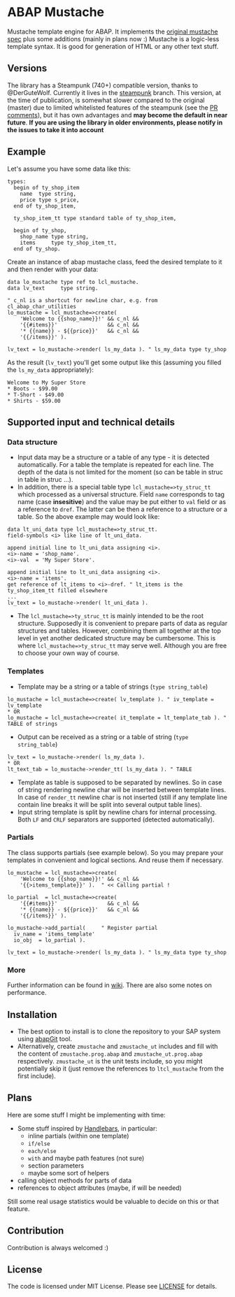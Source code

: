 # ABAP Mustache

Mustache template engine for ABAP. It implements the [original mustache spec](https://mustache.github.io/mustache.5.html) plus some additions (mainly in plans now :) Mustache is a logic-less template syntax. It is good for generation of HTML or any other text stuff.  

## Versions

The library has a Steampunk (740+) compatible version, thanks to @DerGuteWolf. Currently it lives in the [steampunk](https://github.com/sbcgua/abap_mustache/tree/steampunk) branch. This version, at the time of publication, is somewhat slower compared to the original (master) due to limited whitelisted features of the steampunk (see the [PR comments](https://github.com/sbcgua/abap_mustache/pull/7#issuecomment-797714683)), but it has own advantages and **may become the default in near future**. **If you are using the library in older environments, please notify in the issues to take it into account**

## Example

Let's assume you have some data like this:

```abap
types: 
  begin of ty_shop_item
    name  type string,
    price type s_price, 
  end of ty_shop_item,
  
  ty_shop_item_tt type standard table of ty_shop_item,

  begin of ty_shop,
    shop_name type string,
    items     type ty_shop_item_tt, 
  end of ty_shop.
```
Create an instance of abap mustache class, feed the desired template to it and then render with your data:
```abap
data lo_mustache type ref to lcl_mustache.
data lv_text     type string.

" c_nl is a shortcut for newline char, e.g. from cl_abap_char_utilities
lo_mustache = lcl_mustache=>create(
    'Welcome to {{shop_name}}!' && c_nl && 
    '{{#items}}'                && c_nl &&
    '* {{name}} - ${{price}}'   && c_nl &&
    '{{/items}}' ).

lv_text = lo_mustache->render( ls_my_data ). " ls_my_data type ty_shop 
``` 
As the result (`lv_text`) you'll get some output like this (assuming you filled the `ls_my_data` appropriately):
```
Welcome to My Super Store
* Boots - $99.00
* T-Short - $49.00
* Shirts - $59.00
```

## Supported input and technical details

### Data structure

* Input data may be a structure or a table of any type - it is detected automatically. For a table the template is repeated for each line. The depth of the data is not limited for the moment (so can be table in struc in table in struc ...).
* In addition, there is a special table type `lcl_mustache=>ty_struc_tt` which processed as a universal structure. Field `name` corresponds to tag name (case **insesitive**) and the value may be put either to `val` field or as a reference to `dref`. The latter can be then a reference to a structure or a table. So the above example may would look like:

```abap
data lt_uni_data type lcl_mustache=>ty_struc_tt.
field-symbols <i> like line of lt_uni_data.

append initial line to lt_uni_data assigning <i>.
<i>-name = 'shop_name'.
<i>-val  = 'My Super Store'.

append initial line to lt_uni_data assigning <i>.
<i>-name = 'items'.
get reference of lt_items to <i>-dref. " lt_items is the ty_shop_item_tt filled elsewhere
...
lv_text = lo_mustache->render( lt_uni_data ).
```  

* The `lcl_mustache=>ty_struc_tt` is mainly intended to be the root structure. Supposedly it is convenient to prepare parts of data as regular structures and tables. However, combining them all together at the top level in yet another dedicated structure may be cumbersome. This is where `lcl_mustache=>ty_struc_tt` may serve well. Although you are free to choose your own way of course.

### Templates    

* Template may be a string or a table of strings (`type string_table`)

```abap
lo_mustache = lcl_mustache=>create( lv_template ). " iv_template = lv_template
* OR
lo_mustache = lcl_mustache=>create( it_template = lt_template_tab ). " TABLE of strings
```

* Output can be received as a string or a table of string (`type string_table`)
```abap
lv_text = lo_mustache->render( ls_my_data ).
* OR
lt_text_tab = lo_mustache->render_tt( ls_my_data ). " TABLE
```

* Template as table is supposed to be separated by newlines. So in case of string rendering newline char will be inserted between template lines. In case of `render_tt` newline char is not inserted (still if any template line contain line breaks it will be split into several output table lines).
* Input string template is split by newline chars for internal processing. Both `LF` and `CRLF` separators are supported (detected automatically). 

### Partials

The class supports partials (see example below). So you may prepare your templates in convenient and logical sections. And reuse them if necessary.

```abap
lo_mustache = lcl_mustache=>create(
    'Welcome to {{shop_name}}!' && c_nl && 
    '{{>items_template}}' ).  " << Calling partial !

lo_partial  = lcl_mustache=>create(
    '{{#items}}'                && c_nl &&
    '* {{name}} - ${{price}}'   && c_nl &&
    '{{/items}}' ).

lo_mustache->add_partial(     " Register partial
  iv_name = 'items_template' 
  io_obj  = lo_partial ).

lv_text = lo_mustache->render( ls_my_data ). " ls_my_data type ty_shop 
``` 

### More

Further information can be found in [wiki](https://github.com/sbcgua/abap_mustache/wiki). There are also some notes on performance.

## Installation

* The best option to install is to clone the repository to your SAP system using [abapGit](https://github.com/larshp/abapGit) tool.
* Alternatively, create `zmustache` and `zmustache_ut` includes and fill with the content of `zmustache.prog.abap` and `zmustache_ut.prog.abap` respectively. `zmustache_ut` is the unit tests include, so you might potentially skip it (just remove the references to `ltcl_mustache` from the first include). 

## Plans

Here are some stuff I might be implementing with time:

* Some stuff inspired by [Handlebars](http://handlebarsjs.com/), in particular:
  * inline partials (within one template)
  * `if/else`
  * `each/else`
  * `with` and maybe path features (not sure) 
  * section parameters
  * maybe some sort of helpers
* calling object methods for parts of data
* references to object attributes (maybe, if will be needed)

Still some real usage statistics would be valuable to decide on this or that feature. 

## Contribution

Contribution is always welcomed :)

## License

The code is licensed under MIT License. Please see [LICENSE](/LICENSE) for details.
